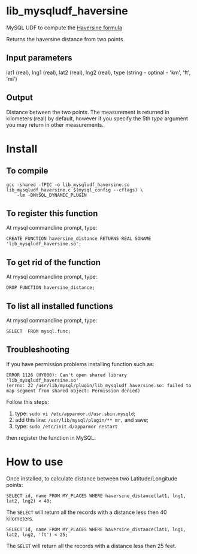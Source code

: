 lib_mysqludf_haversine
======================

MySQL UDF to compute the [Haversine formula](http://en.wikipedia.org/wiki/Haversine_formula)

Returns the haversine distance from two points 

Input parameters
----------------

lat1 (real), lng1 (real), lat2 (real), lng2 (real), type (string - optinal - 'km', 'ft', 'mi')

Output
------

Distance between the two points. The measurement is returned in kilometers (real)
by default, however if you specify the 5th *type* argument you may return in other
measurements.

Install
=======

To compile
----------

    gcc -shared -fPIC -o lib_mysqludf_haversine.so lib_mysqludf_haversine.c $(mysql_config --cflags) \
        -lm -DMYSQL_DYNAMIC_PLUGIN

To register this function
-------------------------

At mysql commandline prompt, type:

    CREATE FUNCTION haversine_distance RETURNS REAL SONAME 'lib_mysqludf_haversine.so';

To get rid of the function
--------------------------

At mysql commandline prompt, type:

    DROP FUNCTION haversine_distance;

To list all installed functions
-------------------------------

At mysql commandline prompt, type:

    SELECT  FROM mysql.func;

Troubleshooting
---------------

If you have permission problems installing function such as:

    ERROR 1126 (HY000): Can't open shared library 'lib_mysqludf_haversine.so' 
    (errno: 22 /usr/lib/mysql/plugin/lib_mysqludf_haversine.so: failed to map segment from shared object: Permission denied)

Follow this steps:

 1. type: `sudo vi /etc/apparmor.d/usr.sbin.mysqld`;
 2. add this line: `/usr/lib/mysql/plugin/** mr,` and save;
 3. type: `sudo /etc/init.d/apparmor restart`

then register the function in MySQL.

How to use
==========

Once installed, to calculate distance between two Latitude/Longitude points:

    SELECT id, name FROM MY_PLACES WHERE haversine_distance(lat1, lng1, lat2, lng2) < 40;

The `SELECT` will return all the records with a distance less then 40 kilometers.

    SELECT id, name FROM MY_PLACES WHERE haversine_distance(lat1, lng1, lat2, lng2, 'ft') < 25;

The `SELET` will return all the records with a distance less then 25 feet.
